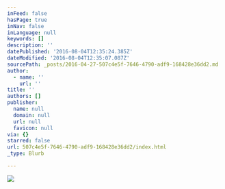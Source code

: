 ```yaml
---
inFeed: false
hasPage: true
inNav: false
inLanguage: null
keywords: []
description: ''
datePublished: '2016-08-04T12:35:24.385Z'
dateModified: '2016-08-04T12:35:07.087Z'
sourcePath: _posts/2016-04-27-507c4e5f-7646-4790-adf9-168428e36dd2.md
author:
  - name: ''
    url: ''
title: ''
authors: []
publisher:
  name: null
  domain: null
  url: null
  favicon: null
via: {}
starred: false
url: 507c4e5f-7646-4790-adf9-168428e36dd2/index.html
_type: Blurb

---
```

![](https://s3-us-west-2.amazonaws.com/the-grid-img/p/32a1f49e4d9205ee62866ed53019a1f8ce7cd9d9.jpg)